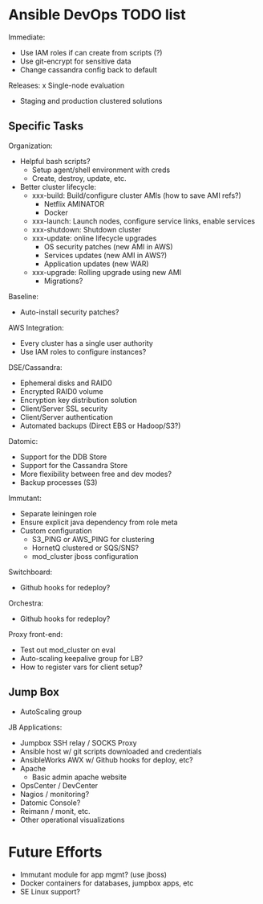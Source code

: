 # Ansible DevOps TODO list

Immediate:
- Use IAM roles if can create from scripts (?)
- Use git-encrypt for sensitive data
- Change cassandra config back to default

Releases:
x Single-node evaluation
- Staging and production clustered solutions

## Specific Tasks

Organization:

- Helpful bash scripts?
  - Setup agent/shell environment with creds
  - Create, destroy, update, etc.
- Better cluster lifecycle:
  - xxx-build: Build/configure cluster AMIs (how to save AMI refs?)
  	- Netflix AMINATOR
	- Docker
  - xxx-launch: Launch nodes, configure service links, enable services
  - xxx-shutdown: Shutdown cluster
  - xxx-update: online lifecycle upgrades
	- OS security patches (new AMI in AWS)
	- Services updates (new AMI in AWS?)
    - Application updates (new WAR)
  - xxx-upgrade: Rolling upgrade using new AMI
  	- Migrations?

Baseline:
- Auto-install security patches?

AWS Integration:
- Every cluster has a single user authority
- Use IAM roles to configure instances?
  
DSE/Cassandra:

- Ephemeral disks and RAID0
- Encrypted RAID0 volume
- Encryption key distribution solution
- Client/Server SSL security
- Client/Server authentication
- Automated backups (Direct EBS or Hadoop/S3?)

Datomic:

- Support for the DDB Store
- Support for the Cassandra Store
- More flexibility between free and dev modes?
- Backup processes (S3)

Immutant:

- Separate leiningen role
- Ensure explicit java dependency from role meta
- Custom configuration
  - S3_PING or AWS_PING for clustering
  - HornetQ clustered or SQS/SNS?
  - mod_cluster jboss configuration

Switchboard:

- Github hooks for redeploy?

Orchestra:

- Github hooks for redeploy?

Proxy front-end:

- Test out mod_cluster on eval
- Auto-scaling keepalive group for LB?
- How to register vars for client setup?


## Jump Box
- AutoScaling group

JB Applications:

- Jumpbox SSH relay / SOCKS Proxy
- Ansible host w/ git scripts downloaded and credentials
- AnsibleWorks AWX w/ Github hooks for deploy, etc?
- Apache
  - Basic admin apache website
- OpsCenter / DevCenter
- Nagios / monitoring?
- Datomic Console?
- Reimann / monit, etc.
- Other operational visualizations


# Future Efforts

- Immutant module for app mgmt? (use jboss)
- Docker containers for databases, jumpbox apps, etc
- SE Linux support?

